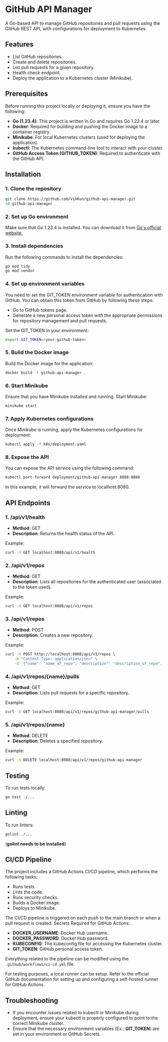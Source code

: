 # GitHub API Manager

A Go-based API to manage GitHub repositories and pull requests using the GitHub REST API, with configurations for deployment to Kubernetes.

## Features

- List GitHub repositories.
- Create and delete repositories.
- List pull requests for a given repository.
- Health check endpoint.
- Deploy the application to a Kubernetes cluster (Minikube).

## Prerequisites

Before running this project locally or deploying it, ensure you have the following:

- **Go (1.23.4)**: This project is written in Go and requires Go 1.23.4 or later.
- **Docker**: Required for building and pushing the Docker image to a container registry.
- **Minikube**: For local Kubernetes clusters (used for deploying the application).
- **kubectl**: The Kubernetes command-line tool to interact with your cluster.
- **GitHub Access Token (GITHUB_TOKEN)**: Required to authenticate with the GitHub API.

## Installation

### 1. Clone the repository

```bash
git clone https://github.com/VihKun/github-api-manager.git
cd github-api-manager
```

### 2. Set up Go environment

Make sure that Go 1.23.4 is installed. You can download it from [Go's official website.](https://golang.org/dl/)

### 3. Install dependencies

Run the following commands to install the dependencies:

```bash
go mod tidy
go mod vendor
```

### 4. Set up environment variables

You need to set the GIT_TOKEN environment variable for authentication with GitHub. You can obtain this token from GitHub by following these steps:

- Go to GitHub tokens page.
- Generate a new personal access token with the appropriate permissions for repository management and pull requests.

Set the GIT_TOKEN in your environment:

```bash
export GIT_TOKEN=<your-github-token>
```

### 5. Build the Docker image

Build the Docker image for the application:

```bash
docker build -t github-api-manager .
```

### 6. Start Minikube

Ensure that you have Minikube installed and running. Start Minikube:

```bash
minikube start
```

### 7. Apply Kubernetes configurations

Once Minikube is running, apply the Kubernetes configurations for deployment:

```bash
kubectl apply -f k8s/deployment.yaml
```

### 8. Expose the API

You can expose the API service using the following command:

```bash
kubectl port-forward deployment/github-api-manager 8080:8080
```

In this example, it will forward the service to localhost:8080.

## API Endpoints

### 1. /api/v1/health

- **Method**: GET
- **Description**: Returns the health status of the API.

Example:

```bash
curl -X GET localhost:8080/api/v1/health
```

### 2. /api/v1/repos

- **Method**: GET
- **Description**: Lists all repositories for the authenticated user (associated to the token used).

Example:

```bash
curl -X GET localhost:8080/api/v1/repos
```

### 3. /api/v1/repos

- **Method**: POST
- **Description**: Creates a new repository.

Example:

```bash
curl -X POST http://localhost:8080/api/v1/repos \
    -H "Content-Type: application/json" \
    -d '{"name": "name_of_repo", "description": "description_of_repo", "private": true}'
```

### 4. /api/v1/repos/{name}/pulls

- **Method**: GET
- **Description**: Lists pull requests for a specific repository.

Example:

```bash
curl -X GET localhost:8080/api/v1/repos/github-api-manager/pulls
```

### 5. /api/v1/repos/{name}

- **Method**: DELETE
- **Description**: Deletes a specified repository.

Example:

```bash
curl -X DELETE localhost:8080/api/v1/repos/github-api-manager
```

## Testing

To run tests locally:

```bash
go test ./...
```

## Linting

To run linters:

```bash
golint ./...
```

(**golint needs to be installed**)

## CI/CD Pipeline

The project includes a GitHub Actions CI/CD pipeline, which performs the following tasks:

- Runs tests.
- Lints the code.
- Runs security checks.
- Builds a Docker image.
- Deploys to Minikube.

The CI/CD pipeline is triggered on each push to the main branch or when a pull request is created.
Secrets Required for GitHub Actions:

- **DOCKER_USERNAME**: Docker Hub username.
- **DOCKER_PASSWORD**: Docker Hub password.
- **KUBECONFIG**: The kubeconfig file for accessing the Kubernetes cluster.
- **GIT_TOKEN**: GitHub personal access token.

Everything related to the pipeline can be modified using the `.github/workflows/ci-cd.yml` file.

For testing purposes, a local runner can be setup. Refer to the official GitHub documentation for setting up and configuring a self-hosted runner for GitHub Actions.

## Troubleshooting

- If you encounter issues related to kubectl or Minikube during deployment, ensure your kubectl is properly configured to point to the correct Minikube cluster.
- Ensure that the necessary environment variables (Ex.: **GIT_TOKEN**) are set in your environment or GitHub Secrets.